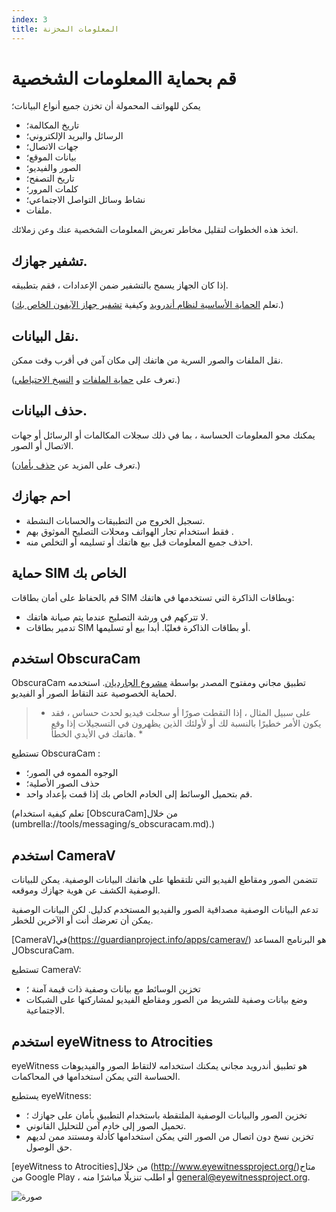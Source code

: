 ```yaml
---
index: 3
title: المعلومات المخزنة
---
```

# قم بحماية االمعلومات الشخصية

يمكن للهواتف المحمولة أن تخزن جميع أنواع البيانات؛

*   تاريخ المكالمة؛
*   الرسائل والبريد الإلكتروني؛
*   جهات الاتصال؛
*   بيانات الموقع؛
*   الصور والفيديو؛
*   تاريخ التصفح؛
*   كلمات المرور؛
*   نشاط وسائل التواصل الاجتماعي؛
*   ملفات.

اتخذ هذه الخطوات لتقليل مخاطر تعريض المعلومات الشخصية عنك وعن زملائك.

## تشفير جهازك.

إذا كان الجهاز يسمح بالتشفير ضمن الإعدادات ، فقم بتطبيقه.

(تعلم [الحماية الأساسية لنظام أندرويد](umbrella://tools/other/s_android.md) وكيفية [تشفير جهاز الآيفون الخاص بك](umbrella://tools/encryption/s_encrypt-your-iphone.md).)

## نقل البيانات.

نقل الملفات والصور السرية من هاتفك إلى مكان آمن في أقرب وقت ممكن.

(تعرف على [حماية الملفات](umbrella://information/protecting-files) و [النسخ الاحتياطي](umbrella://information/backing-up).) 

## حذف البيانات.

يمكنك محو المعلومات الحساسة ، بما في ذلك سجلات المكالمات أو الرسائل أو جهات الاتصال أو الصور.

(تعرف على المزيد عن [حذف بأمان](umbrella://information/safely-deleting).)

## احم جهازك

*   تسجيل الخروج من التطبيقات والحسابات النشطة.
*   فقط استخدام تجار الهواتف ومحلات التصليح الموثوق بهم .
*   احذف جميع المعلومات قبل بيع هاتفك أو تسليمه أو التخلص منه.

## حماية SIM الخاص بك

قم بالحفاظ على أمان بطاقات SIM وبطاقات الذاكرة التي تستخدمها في هاتفك:

*   لا تتركهم في ورشة التصليح عندما يتم صيانة هاتفك.
*   تدمير بطاقات SIM أو بطاقات الذاكرة فعليًا. أبدا بيع أو تسليمها.

## استخدم ObscuraCam

ObscuraCam تطبيق مجاني ومفتوح المصدر بواسطة [مشروع الجارديان](https://guardianproject.info/). استخدمه لحماية الخصوصية عند التقاط الصور أو الفيديو.

> * على سبيل المثال ، إذا التقطت صورًا أو سجلت فيديو لحدث حساس ، فقد يكون الأمر خطيرًا بالنسبة لك أو لأولئك الذين يظهرون في التسجيلات إذا وقع هاتفك في الأيدي الخطأ. *

تستطيع ObscuraCam :

*   الوجوه المموه في الصور؛
*   حذف الصور الأصلية؛
*   قم بتحميل الوسائط إلى الخادم الخاص بك إذا قمت بإعداد واحد.

(تعلم كيفية استخدام  [ObscuraCam]من خلال (umbrella://tools/messaging/s_obscuracam.md).)  

## استخدم CameraV

تتضمن الصور ومقاطع الفيديو التي تلتقطها على هاتفك البيانات الوصفية. يمكن للبيانات الوصفية الكشف عن هوية جهازك وموقعه.

تدعم البيانات الوصفية مصداقية الصور والفيديو المستخدم كدليل. لكن البيانات الوصفية يمكن أن تعرضك أنت أو الآخرين للخطر.

[CameraV]في(https://guardianproject.info/apps/camerav/) هو البرنامج المساعد لObscuraCam. 

تستطيع CameraV:

*   تخزين الوسائط مع بيانات وصفية ذات قيمة آمنة ؛
*   وضع بيانات وصفية للشريط من الصور ومقاطع الفيديو لمشاركتها على الشبكات الاجتماعية.

## استخدم eyeWitness to Atrocities 

eyeWitness هو تطبيق أندرويد مجاني يمكنك استخدامه لالتقاط الصور والفيديوهات الحساسة التي يمكن استخدامها في المحاكمات.

يستطيع eyeWitness:

*   تخزين الصور والبيانات الوصفية الملتقطة باستخدام التطبيق بأمان على جهازك ؛
*   تحميل الصور إلى خادم آمن للتحليل القانوني.
*   تخزين نسخ دون اتصال من الصور التي يمكن استخدامها كأدلة ومستند ممن لديهم حق الوصول.

[eyeWitness to Atrocities]من خلال (http://www.eyewitnessproject.org/)متاح من Google Play ، أو اطلب تنزيلًا مباشرًا منه  [general@eyewitnessproject.org](general@eyewitnessproject.org).

![صورة](mobile3.png)